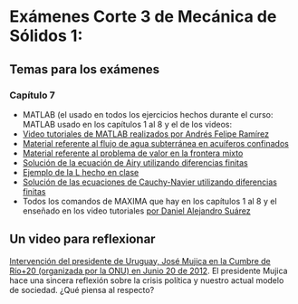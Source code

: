 # Exámenes Corte 3 de Mecánica de Sólidos 1:

## Temas para los exámenes

### Capítulo 7
* MATLAB (el usado en todos los ejercicios hechos durante el curso: MATLAB usado en los capítulos 1 al 8 y el de los videos:
 * [Video tutoriales de MATLAB realizados por Andrés Felipe Ramírez](https://www.youtube.com/playlist?list=PLj3KYX7UqPG8uZWqtQ7ZBG1DSou1fLDMS)
* [Material referente al flujo de agua subterránea en acuíferos confinados](../archivos/Examen_3_diferencias_finitas/seepage.zip)
* [Material referente al problema de valor en la frontera mixto](../archivos/Examen_3_diferencias_finitas/Neumann_Dirichlet.zip)
* [Solución de la ecuación de Airy utilizando diferencias finitas](../archivos/Examen_3_diferencias_finitas/airy.zip)
* [Ejemplo de la L hecho en clase](../archivos/Examen_3_diferencias_finitas/ejemplos_airy_clase.zip)
* [Solución de las ecuaciones de Cauchy-Navier utilizando diferencias finitas](../archivos/Examen_3_diferencias_finitas/cauchy_navier.zip)
* Todos los comandos de MAXIMA que hay en los capítulos 1 al 8 y el enseñado en los video tutoriales [por Daniel Alejandro Suárez](https://www.youtube.com/playlist?list=PLFk7DOCMKbw_QrywlNmPtCmaNH_wSu28g)

## Un video para reflexionar
[Intervención del presidente de Uruguay, José Mujica en la Cumbre de Río+20 (organizada por la ONU) en Junio 20 de 2012](http://www.youtube.com/watch?v=3cQgONgTupo). El presidente Mujica hace una sincera reflexión sobre la crisis política y nuestro actual modelo de sociedad. ¿Qué piensa al respecto?